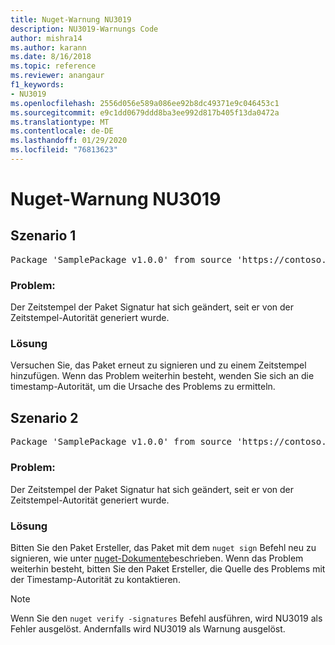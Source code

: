 ```yaml
---
title: Nuget-Warnung NU3019
description: NU3019-Warnungs Code
author: mishra14
ms.author: karann
ms.date: 8/16/2018
ms.topic: reference
ms.reviewer: anangaur
f1_keywords:
- NU3019
ms.openlocfilehash: 2556d056e589a086ee92b8dc49371e9c046453c1
ms.sourcegitcommit: e9c1dd0679ddd8ba3ee992d817b405f13da0472a
ms.translationtype: MT
ms.contentlocale: de-DE
ms.lasthandoff: 01/29/2020
ms.locfileid: "76813623"
---
```

# <a name="nuget-warning-nu3019"></a>Nuget-Warnung NU3019

## <a name="scenario-1"></a>Szenario 1

<pre>Package 'SamplePackage v1.0.0' from source 'https://contoso.com/index.json': The timestamp integrity check failed.</pre>

### <a name="issue"></a>Problem:

Der Zeitstempel der Paket Signatur hat sich geändert, seit er von der Zeitstempel-Autorität generiert wurde.


### <a name="solution"></a>Lösung

Versuchen Sie, das Paket erneut zu signieren und zu einem Zeitstempel hinzufügen. Wenn das Problem weiterhin besteht, wenden Sie sich an die timestamp-Autorität, um die Ursache des Problems zu ermitteln.



## <a name="scenario-2"></a>Szenario 2

<pre>Package 'SamplePackage v1.0.0' from source 'https://contoso.com/index.json': The primary signature's timestamp integrity check failed.</pre>

### <a name="issue"></a>Problem:

Der Zeitstempel der Paket Signatur hat sich geändert, seit er von der Zeitstempel-Autorität generiert wurde.


### <a name="solution"></a>Lösung

Bitten Sie den Paket Ersteller, das Paket mit dem `nuget sign` Befehl neu zu signieren, wie unter [nuget-Dokumente](../../create-packages/sign-a-package.md)beschrieben. Wenn das Problem weiterhin besteht, bitten Sie den Paket Ersteller, die Quelle des Problems mit der Timestamp-Autorität zu kontaktieren.


> [!Note]
> Wenn Sie den `nuget verify -signatures` Befehl ausführen, wird NU3019 als Fehler ausgelöst. Andernfalls wird NU3019 als Warnung ausgelöst.
